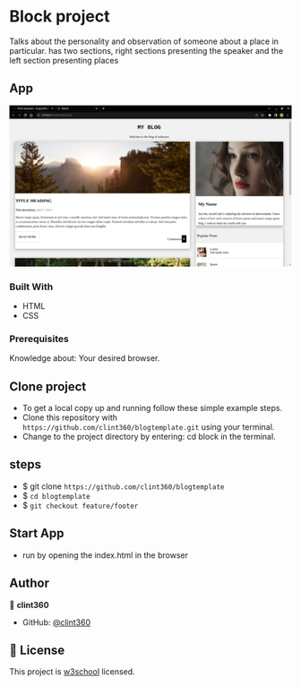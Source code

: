 # Block project

Talks about the personality and observation of someone about a place in particular.
has two sections, right sections presenting the speaker and the left section presenting places

## App

![Block](assets/images/block.png)

### Built With

- HTML
- CSS

### Prerequisites

Knowledge about:
Your desired browser.
  
## Clone project

- To get a local copy up and running follow these simple example steps.
- Clone this repository with `https://github.com/clint360/blogtemplate.git` using your terminal.
- Change to the project directory by entering: cd block in the terminal.

## steps

- $ git clone `https://github.com/clint360/blogtemplate`
- $ `cd blogtemplate`
- $ `git checkout feature/footer`

## Start App

- run by opening the index.html in the browser

## Author

👤 **clint360**

- GitHub: [@clint360](https://github.com/clint360)

## 📝 License

This project is [w3school](./LICENSE) licensed.
